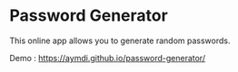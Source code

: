 # Password Generator

This online app allows you to generate random passwords. 

Demo : https://aymdi.github.io/password-generator/
